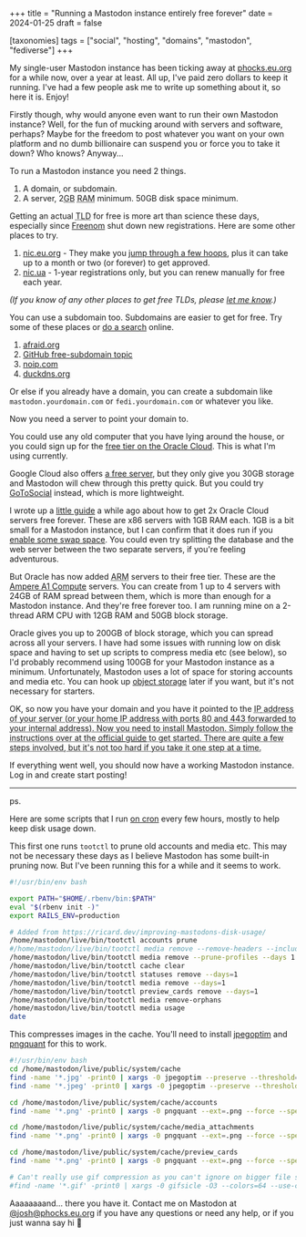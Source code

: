 +++
title = "Running a Mastodon instance entirely free forever"
date = 2024-01-25
draft = false

[taxonomies]
tags = ["social", "hosting", "domains", "mastodon", "fediverse"]
+++

My single-user Mastodon instance has been ticking away at [phocks.eu.org](https://phocks.eu.org) for a while now, over a year at least. All up, I've paid zero dollars to keep it running. I've had a few people ask me to write up something about it, so here it is. Enjoy!

Firstly though, why would anyone even want to run their own Mastodon instance? Well, for the fun of mucking around with servers and software, perhaps? Maybe for the freedom to post whatever you want on your own platform and no dumb billionaire can suspend you or force you to take it down? Who knows? Anyway...

To run a Mastodon instance you need 2 things.

1. A domain, or subdomain.
2. A server, 2<abbr title="gigabytes">GB</abbr> <abbr title="Random Access Memory">RAM</abbr> minimum. 50GB disk space minimum.

Getting an actual <abbr title="Top-level domain">TLD</abbr> for free is more art than science these days, especially since [Freenom](https://www.freenom.com) shut down new registrations. Here are some other places to try.

1. [nic.eu.org](https://nic.eu.org) - They make you [jump through a few hoops](https://forum.infinityfree.com/t/how-to-get-a-free-eu-org-domain/88508), plus it can take up to a month or two (or forever) to get approved.
2. [nic.ua](https://nic.ua/en/domains/.pp.ua) - 1-year registrations only, but you can renew manually for free each year.

_(If you know of any other places to get free TLDs, please [let me know](/about).)_

You can use a subdomain too. Subdomains are easier to get for free. Try some of these places or [do a search](https://duckduckgo.com/?q=register+a+free+subdomain+with+dns&t=ffab&ia=web) online.

1. [afraid.org](https://freedns.afraid.org)
2. [GitHub free-subdomain topic](https://github.com/topics/free-subdomain)
3. [noip.com](https://www.noip.com)
4. [duckdns.org](https://www.duckdns.org)

Or else if you already have a domain, you can create a subdomain like `mastodon.yourdomain.com` or `fedi.yourdomain.com` or whatever you like.

Now you need a server to point your domain to.

You could use any old computer that you have lying around the house, or you could sign up for the [free tier on the Oracle Cloud](https://www.oracle.com/cloud/free/). This is what I'm using currently.

Google Cloud also offers [a free server](https://cloud.google.com/free/docs/free-cloud-features#compute), but they only give you 30GB storage and Mastodon will chew through this pretty quick. But you could try [GoToSocial](https://gotosocial.org/) instead, which is more lightweight.

I wrote up a [little guide](https://phocks.github.io/how-to-get-2x-oracle-cloud-servers-free-forever.html) a while ago about how to get 2x Oracle Cloud servers free forever. These are x86 servers with 1GB RAM each. 1GB is a bit small for a Mastodon instance, but I can confirm that it does run if you [enable some swap space](https://www.digitalocean.com/community/tutorials/how-to-add-swap-space-on-ubuntu-20-04). You could even try splitting the database and the web server between the two separate servers, if you're feeling adventurous.

But Oracle has now added <abbr title="Advanced RISC Machines">ARM</abbr> servers to their free tier. These are the [Ampere A1 Compute](https://www.oracle.com/cloud/compute/arm/) servers. You can create from 1 up to 4 servers with 24GB of RAM spread between them, which is more than enough for a Mastodon instance. And they're free forever too. I am running mine on a 2-thread ARM CPU with 12GB RAM and 50GB block storage.

Oracle gives you up to 200GB of block storage, which you can spread across all your servers. I have had some issues with running low on disk space and having to set up scripts to compress media etc (see below), so I'd probably recommend using 100GB for your Mastodon instance as a minimum. Unfortunately, Mastodon uses a lot of space for storing accounts and media etc. You can hook up [object storage](https://docs.joinmastodon.org/admin/optional/object-storage/) later if you want, but it's not necessary for starters.

OK, so now you have your domain and you have it pointed to the <abbr title="Internet Protocol">IP<abbr> address of your server (or your home IP address with ports 80 and 443 forwarded to your internal address). Now you need to install Mastodon. Simply follow the instructions over at the [official guide](https://docs.joinmastodon.org/admin/prerequisites/) to get started. There are quite a few steps involved, but it's not too hard if you take it one step at a time.

If everything went well, you should now have a working Mastodon instance. Log in and create start posting!

---

ps.

Here are some scripts that I run [on cron](https://askubuntu.com/questions/2368/how-do-i-set-up-a-cron-jobhttps://askubuntu.com/questions/2368/how-do-i-set-up-a-cron-job) every few hours, mostly to help keep disk usage down.

This first one runs `tootctl` to prune old accounts and media etc. This may not be necessary these days as I believe Mastodon has some built-in pruning now. But I've been running this for a while and it seems to work.

```bash
#!/usr/bin/env bash

export PATH="$HOME/.rbenv/bin:$PATH"
eval "$(rbenv init -)"
export RAILS_ENV=production

# Added from https://ricard.dev/improving-mastodons-disk-usage/
/home/mastodon/live/bin/tootctl accounts prune
#/home/mastodon/live/bin/tootctl media remove --remove-headers --include-follows --days 1
/home/mastodon/live/bin/tootctl media remove --prune-profiles --days 1
/home/mastodon/live/bin/tootctl cache clear
/home/mastodon/live/bin/tootctl statuses remove --days=1
/home/mastodon/live/bin/tootctl media remove --days=1
/home/mastodon/live/bin/tootctl preview_cards remove --days=1
/home/mastodon/live/bin/tootctl media remove-orphans
/home/mastodon/live/bin/tootctl media usage
date
```

This compresses images in the cache. You'll need to install [jpegoptim](https://lindevs.com/install-jpegoptim-on-ubuntu/) and [pngquant](https://pngquant.org) for this to work.

```bash
#!/usr/bin/env bash
cd /home/mastodon/live/public/system/cache
find -name '*.jpg' -print0 | xargs -0 jpegoptim --preserve --threshold=1 --max=45
find -name '*.jpeg' -print0 | xargs -0 jpegoptim --preserve --threshold=1 --max=45

cd /home/mastodon/live/public/system/cache/accounts
find -name '*.png' -print0 | xargs -0 pngquant --ext=.png --force --speed 10 --quality 45-50 --skip-if-larger

cd /home/mastodon/live/public/system/cache/media_attachments
find -name '*.png' -print0 | xargs -0 pngquant --ext=.png --force --speed 10 --quality 45-50 --skip-if-larger

cd /home/mastodon/live/public/system/cache/preview_cards
find -name '*.png' -print0 | xargs -0 pngquant --ext=.png --force --speed 10 --quality 45-50 --skip-if-larger

# Can't really use gif compression as you can't ignore on bigger file size etc
#find -name '*.gif' -print0 | xargs -0 gifsicle -O3 --colors=64 --use-col=web --lossy=100 --batch
```

Aaaaaaaand... there you have it. Contact me on Mastodon at [@josh@phocks.eu.org](https://phocks.eu.org/@josh) if you have any questions or need any help, or if you just wanna say hi 👋
